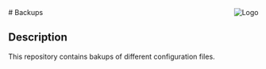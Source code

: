 <img src="http://dogars.org/sprites/xyani-shiny/gengar.gif" alt="Logo" align="right"/>
# Backups

## Description
This repository contains bakups of different configuration files.
